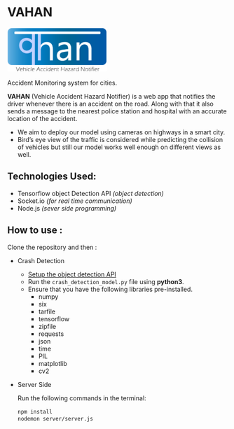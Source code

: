 # VAHAN

<img src="./public/imgs/logo.png" height="100">

Accident Monitoring system for cities.

**VAHAN** (Vehicle Accident Hazard Notifier) is a web app that notifies the driver whenever there is an accident on the road. Along with that it also sends a message to the nearest police station and hospital with an accurate location of the accident.

* We aim to deploy our model using cameras on highways in a smart city.
* Bird’s eye view of the traffic is considered while predicting the collision of vehicles but still our model works well enough on different views as well.

## Technologies Used: 

- Tensorflow object Detection API *(object detection)*
- Socket.io *(for real time communication)*
- Node.js *(sever side programming)*

## How to use :

Clone the repository and then : 

* Crash Detection
  * [Setup the object detection API](https://github.com/tensorflow/models/blob/master/research/object_detection/g3doc/installation.md)
  * Run the `crash_detection_model.py` file using **python3**.
  * Ensure that you have the following libraries pre-installed.
    * numpy
    * six
    * tarfile
    * tensorflow
    * zipfile
    * requests
    * json
    * time
    * PIL
    * matplotlib
    * cv2
    
    
* Server Side

  Run the following commands in the terminal: 
  ```
  npm install  
  nodemon server/server.js
  ```
